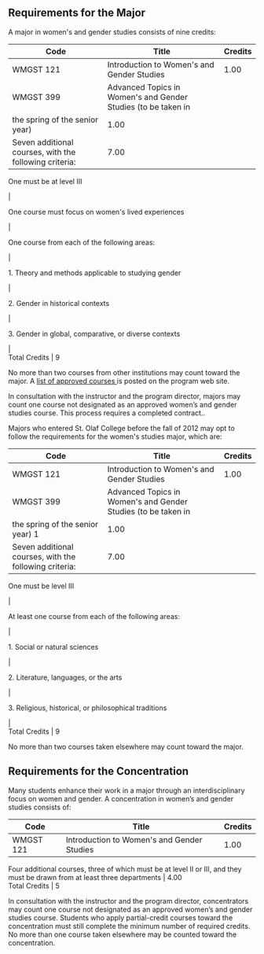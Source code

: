 ##  Requirements for the Major

A major in women's and gender studies consists of nine credits:

Code  |  Title  |  Credits  
---|---|---  
WMGST 121  |  Introduction to Women's and Gender Studies  |  1.00  
WMGST 399  |  Advanced Topics in Women's and Gender Studies (to be taken in
the spring of the senior year)  |  1.00  
Seven additional courses, with the following criteria:  |  7.00  
  
One must be at level III

|  
  
One course must focus on women's lived experiences

|  
  
One course from each of the following areas:

|  
  
1\. Theory and methods applicable to studying gender

|  
  
2\. Gender in historical contexts

|  
  
3\. Gender in global, comparative, or diverse contexts

|  
Total Credits  |  9  
  
No more than two courses from other institutions may count toward the major. A
[ list of approved courses ](http://wp.stolaf.edu/womens-gender-studies/) is
posted on the program web site.

In consultation with the instructor and the program director, majors may count
one course not designated as an approved women’s and gender studies course.
This process requires a completed contract..

Majors who entered St. Olaf College before the fall of 2012 may opt to follow
the requirements for the women's studies major, which are:

Code  |  Title  |  Credits  
---|---|---  
WMGST 121  |  Introduction to Women's and Gender Studies  |  1.00  
WMGST 399  |  Advanced Topics in Women's and Gender Studies (to be taken in
the spring of the senior year)  1  |  1.00  
Seven additional courses, with the following criteria:  |  7.00  
  
One must be level III

|  
  
At least one course from each of the following areas:

|  
  
1\. Social or natural sciences

|  
  
2\. Literature, languages, or the arts

|  
  
3\. Religious, historical, or philosophical traditions

|  
Total Credits  |  9  
  
No more than two courses taken elsewhere may count toward the major.

##  Requirements for the Concentration

Many students enhance their work in a major through an interdisciplinary focus
on women and gender. A concentration in women’s and gender studies consists
of:

Code  |  Title  |  Credits  
---|---|---  
WMGST 121  |  Introduction to Women's and Gender Studies  |  1.00  
Four additional courses, three of which must be at level II or III, and they
must be drawn from at least three departments  |  4.00  
Total Credits  |  5  
  
In consultation with the instructor and the program director, concentrators
may count one course not designated as an approved women’s and gender studies
course. Students who apply partial-credit courses toward the concentration
must still complete the minimum number of required credits. No more than one
course taken elsewhere may be counted toward the concentration.

